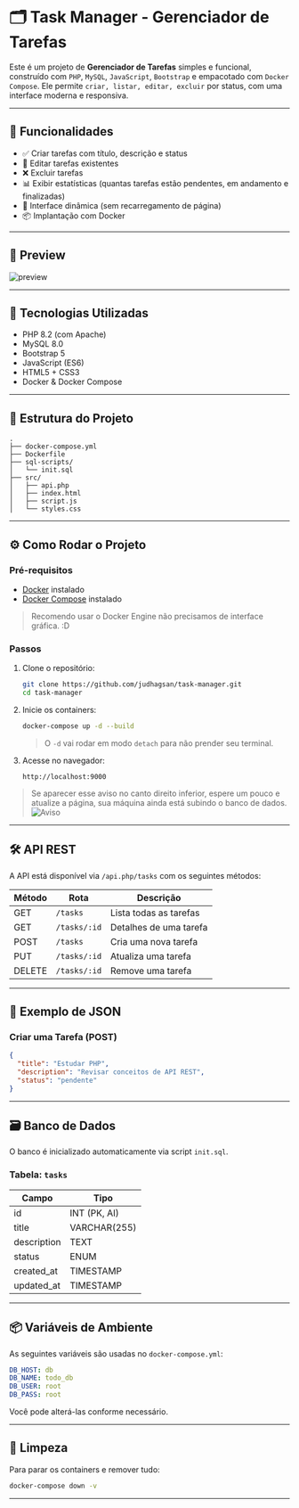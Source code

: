 # 🗂️ Task Manager - Gerenciador de Tarefas

Este é um projeto de **Gerenciador de Tarefas** simples e funcional, construído com `PHP`, `MySQL`, `JavaScript`, `Bootstrap` e empacotado com `Docker Compose`. Ele permite `criar, listar, editar, excluir` por status, com uma interface moderna e responsiva.

---

## 🚀 Funcionalidades

- ✅ Criar tarefas com título, descrição e status
- 📝 Editar tarefas existentes
- ❌ Excluir tarefas
- 📊 Exibir estatísticas (quantas tarefas estão pendentes, em andamento e finalizadas)
- 🔄 Interface dinâmica (sem recarregamento de página)
- 📦 Implantação com Docker

---

## 📸 Preview

![preview](https://i.imgur.com/JotgjP2.png)

---

## 🧱 Tecnologias Utilizadas

- PHP 8.2 (com Apache)
- MySQL 8.0
- Bootstrap 5
- JavaScript (ES6)
- HTML5 + CSS3
- Docker & Docker Compose

---

## 📂 Estrutura do Projeto

```
.
├── docker-compose.yml
├── Dockerfile
├── sql-scripts/
│   └── init.sql
├── src/
│   ├── api.php
│   ├── index.html
│   ├── script.js
│   └── styles.css
```

---

## ⚙️ Como Rodar o Projeto

### Pré-requisitos

- [Docker](https://www.docker.com/) instalado
- [Docker Compose](https://docs.docker.com/compose/) instalado

> Recomendo usar o Docker Engine não precisamos de interface gráfica. :D

### Passos

1. Clone o repositório:

   ```bash
   git clone https://github.com/judhagsan/task-manager.git
   cd task-manager
   ```

2. Inicie os containers:

   ```bash
   docker-compose up -d --build
   ```

   > O `-d` vai rodar em modo `detach` para não prender seu terminal.

3. Acesse no navegador:
   ```
   http://localhost:9000
   ```

> Se aparecer esse aviso no canto direito inferior, espere um pouco e atualize a página, sua máquina ainda está subindo o banco de dados.  
> ![Aviso](https://i.imgur.com/V637TEE.png)

---

## 🛠️ API REST

A API está disponível via `/api.php/tasks` com os seguintes métodos:

| Método | Rota         | Descrição              |
| ------ | ------------ | ---------------------- |
| GET    | `/tasks`     | Lista todas as tarefas |
| GET    | `/tasks/:id` | Detalhes de uma tarefa |
| POST   | `/tasks`     | Cria uma nova tarefa   |
| PUT    | `/tasks/:id` | Atualiza uma tarefa    |
| DELETE | `/tasks/:id` | Remove uma tarefa      |

---

## 🧪 Exemplo de JSON

### Criar uma Tarefa (POST)

```json
{
  "title": "Estudar PHP",
  "description": "Revisar conceitos de API REST",
  "status": "pendente"
}
```

---

## 🗃️ Banco de Dados

O banco é inicializado automaticamente via script `init.sql`.

### Tabela: `tasks`

| Campo       | Tipo         |
| ----------- | ------------ |
| id          | INT (PK, AI) |
| title       | VARCHAR(255) |
| description | TEXT         |
| status      | ENUM         |
| created_at  | TIMESTAMP    |
| updated_at  | TIMESTAMP    |

---

## 📦 Variáveis de Ambiente

As seguintes variáveis são usadas no `docker-compose.yml`:

```yaml
DB_HOST: db
DB_NAME: todo_db
DB_USER: root
DB_PASS: root
```

Você pode alterá-las conforme necessário.

---

## 🧹 Limpeza

Para parar os containers e remover tudo:

```bash
docker-compose down -v
```

---
